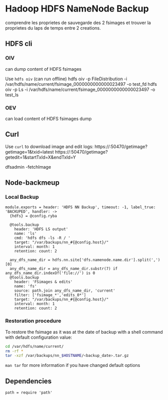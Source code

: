 
# Hadoop HDFS NameNode Backup

comprendre les proprietes de sauvegarde des 2 fsimages et trouver la proprietes du laps de temps entre 2 creations.

## HDFS cli

### OIV

can dump content of HDFS fsimages

Use `hdfs oiv` (can run offline)
hdfs oiv -p FileDistribution -i /var/hdfs/name/current/fsimage_0000000000000023497 -o test_fd
hdfs oiv -p Ls -i /var/hdfs/name/current/fsimage_0000000000000023497 -o test_ls

### OEV

can load content of HDFS fsimages dump

## Curl

Use `curl` to download image and edit logs:
https://<namenode>:50470/getimage?getimage=1&txid=latest
https://<namenode>:50470/getimage?getedit=1&startTxId=X&endTxId=Y

dfsadmin -fetchImage

## Node-backmeup

### Local Backup

    module.exports = header: 'HDFS NN Backup', timeout: -1, label_true: 'BACKUPED', handler: ->
      {hdfs} = @config.ryba

      @tools.backup
        header: 'HDFS LS output'
        name: 'ls'
        cmd: 'hdfs dfs -ls -R / '
        target: "/var/backups/nn_#{@config.host}/"
        interval: month: 1
        retention: count: 2

      any_dfs_name_dir = hdfs.nn.site['dfs.namenode.name.dir'].split(',')[0]
      any_dfs_name_dir = any_dfs_name_dir.substr(7) if any_dfs_name_dir.indexOf('file://') is 0
      @tools.backup
        header: 'FSimages & edits'
        name: 'fs'
        source: path.join any_dfs_name_dir, 'current'
        filter: ['fsimage_*','edits_0*']
        target: "/var/backups/nn_#{@config.host}/"
        interval: month: 1
        retention: count: 2

### Restoration procedure

To restore the fsimage as it was at the date of backup with a shell command
with default configuration value:
```bash
cd /var/hdfs/name/current/
rm -rf *
tar -xzf /var/backups/nn_$HOSTNAME/<backup_date>.tar.gz
```

`man tar` for more information if you have changed default options

## Dependencies

    path = require 'path'
